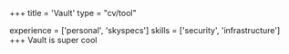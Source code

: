+++
title = 'Vault'
type = "cv/tool"

experience = ['personal', 'skyspecs']
skills = ['security', 'infrastructure']
+++
Vault is super cool
